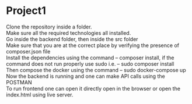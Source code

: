 # Project1
Clone the repository inside a folder.<br/>
Make sure all the required technologies all installed.<br/>
Go inside the backend folder, then inside the src folder<br/>
Make sure that you are at the correct place by verifying the presence of composer.json file<br/>
Install the dependencies using the command – composer install, if the command does not
run properly use sudo i.e. – sudo composer install<br/>
Then compose the docker using the command – sudo docker-compose up<br/>
Now the backend is running and one can make API calls using the POSTMAN<br/>
To run frontend one can open it directly open in the browser or open the index.html using
live server.
